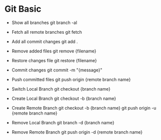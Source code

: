 # Git Basic

* Show all branches
git branch -al

* Fetch all remote branches 
git fetch

* Add all commit changes 
git add .

* Remove added files
git remove {filename}

* Restore changes file
git restore {filename}

* Commit changes
git commit -m "{message}"

* Push committed files
git push origin {remote branch name}

* Switch Local Branch
git checkout {branch name}

* Create Local Branch
git checkout -b {branch name}

* Create Remote Branch
git checkout -b {branch name}
git push origin -u {remote branch name}

* Remove Local Branch 
git branch -d {branch name}

* Remove Remote Branch
git push origin -d {remote branch name}

